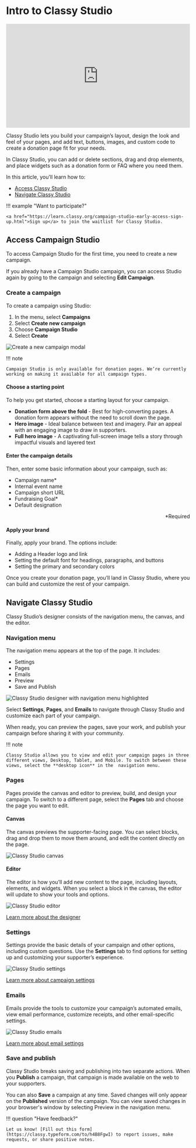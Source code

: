 # Intro to Classy Studio

<div class="wistia_responsive_padding" style="padding:56.25% 0 0 0;position:relative;"><div class="wistia_responsive_wrapper" style="height:100%;left:0;position:absolute;top:0;width:100%;"><iframe src="https://fast.wistia.net/embed/iframe/mny80k51o3?seo=true&videoFoam=true" title="Introduction to Classy Studio Video" allow="autoplay; fullscreen" allowtransparency="true" frameborder="0" scrolling="no" class="wistia_embed" name="wistia_embed" msallowfullscreen width="100%" height="100%"></iframe></div></div>
<script src="https://fast.wistia.net/assets/external/E-v1.js" async></script>

Classy Studio lets you build your campaign’s layout, design the look and feel of your pages, and add text, buttons, images, and custom code to create a donation page fit for your needs.

In Classy Studio, you can add or delete sections, drag and drop elements, and place widgets such as a donation form or FAQ where you need them.

In this article, you’ll learn how to:

- [Access Classy Studio](#access-campaign-studio)
- [Navigate Classy Studio](#navigate-campaign-studio)

!!! example "Want to participate?"

    <a href="https://learn.classy.org/campaign-studio-early-access-sign-up.html">Sign up</a> to join the waitlist for Classy Studio.

## Access Campaign Studio

To access Campaign Studio for the first time, you need to create a new campaign.

If you already have a Campaign Studio campaign, you can access Studio again by going to the campaign and selecting **Edit Campaign**.

### Create a campaign

To create a campaign using Studio:

1. In the menu, select **Campaigns**
2. Select **Create new campaign**
3. Choose **Campaign Studio**
4. Select **Create**

![Create a new campaign modal](assets/campaign-studio/cs-create-campaign.png)

!!! note

    Campaign Studio is only available for donation pages. We’re currently working on making it available for all campaign types.

#### Choose a starting point

To help you get started, choose a starting layout for your campaign.

- **Donation form above the fold** - Best for high-converting pages. A donation form appears without the need to scroll down the page.
- **Hero image** - Ideal balance between text and imagery. Pair an appeal with an engaging image to draw in supporters.
- **Full hero image** - A captivating full-screen image tells a story through impactful visuals and layered text

#### Enter the campaign details

Then, enter some basic information about your campaign, such as:

- Campaign name\*
- Internal event name
- Campaign short URL
- Fundraising Goal\*
- Default designation

<p style="text-align: right">
*Required</p>

#### Apply your brand

Finally, apply your brand. The options include:

- Adding a Header logo and link
- Setting the default font for headings, paragraphs, and buttons
- Setting the primary and secondary colors

Once you create your donation page, you’ll land in Classy Studio, where you can build and customize the rest of your campaign.

## Navigate Classy Studio

Classy Studio’s designer consists of the navigation menu, the canvas, and the editor.

### Navigation menu

The navigation menu appears at the top of the page. It includes:

- Settings
- Pages
- Emails
- Preview
- Save and Publish

![Classy Studio designer with navigation menu highlighted](assets/campaign-studio/cs-campaign-studio-nav-menu-overlay.png)

Select **Settings**, **Pages**, and **Emails** to navigate through Classy Studio and customize each part of your campaign.

When ready, you can preview the pages, save your work, and publish your campaign before sharing it with your community.

!!! note

    Classy Studio allows you to view and edit your campaign pages in three different views, Desktop, Tablet, and Mobile. To switch between these views, select the **desktop icon** in the  navigation menu.

### Pages

Pages provide the canvas and editor to preview, build, and design your campaign. To switch to a different page, select the **Pages** tab and choose the page you want to edit.

#### Canvas

The canvas previews the supporter-facing page. You can select blocks, drag and drop them to move them around, and edit the content directly on the page.

![Classy Studio canvas](assets/campaign-studio/cs-campaign-studio-canvas-overlay.png)

#### Editor

The editor is how you’ll add new content to the page, including layouts, elements, and widgets. When you select a block in the canvas, the editor will update to show your tools and options.

![Classy Studio editor](assets/campaign-studio/cs-campaign-studio-editor-overlay.png)

[Learn more about the designer](intro-to-the-designer.md)

### Settings

Settings provide the basic details of your campaign and other options, including custom questions. Use the **Settings** tab to find options for setting up and customizing your supporter’s experience.

![Classy Studio settings](assets/campaign-studio/cs-settings.png)

[Learn more about campaign settings](settings.md)

### Emails

Emails provide the tools to customize your campaign’s automated emails, view email performance, customize receipts, and other email-specific settings.

![Classy Studio emails](assets/campaign-studio/cs-emails.png)

[Learn more about email settings](email-studio.md)

### Save and publish

Classy Studio breaks saving and publishing into two separate actions. When you **Publish** a campaign, that campaign is made available on the web to your supporters.

You can also **Save** a campaign at any time. Saved changes will only appear on the **Published** version of the campaign. You can view saved changes in your browser's window by selecting Preview in the navigation menu.

!!! question "Have feedback?"

    Let us know! [Fill out this form](https://classy.typeform.com/to/h4B8FgwI) to report issues, make requests, or share positive notes.
